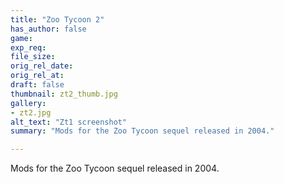 ```yaml
---
title: "Zoo Tycoon 2"
has_author: false
game:
exp_req: 
file_size: 
orig_rel_date:
orig_rel_at:
draft: false
thumbnail: zt2_thumb.jpg
gallery:
- zt2.jpg
alt_text: "Zt1 screenshot"
summary: "Mods for the Zoo Tycoon sequel released in 2004."

---
```


Mods for the Zoo Tycoon sequel released in 2004.